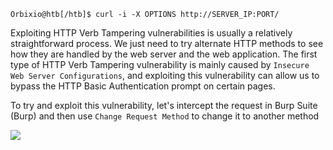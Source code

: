 ```shell-session
Orbixio@htb[/htb]$ curl -i -X OPTIONS http://SERVER_IP:PORT/
```

Exploiting HTTP Verb Tampering vulnerabilities is usually a relatively straightforward process. We just need to try alternate HTTP methods to see how they are handled by the web server and the web application.
The first type of HTTP Verb Tampering vulnerability is mainly caused by `Insecure Web Server Configurations`, and exploiting this vulnerability can allow us to bypass the HTTP Basic Authentication prompt on certain pages.

To try and exploit this vulnerability, let's intercept the request in Burp Suite (Burp) and then use `Change Request Method` to change it to another method

![](https://academy.hackthebox.com/storage/modules/134/web_attacks_verb_tampering_GET_request.jpg)
